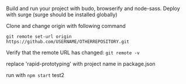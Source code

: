 Build and run your project with budo, browserify and node-sass.
Deploy with surge (surge should be installed globally)

Clone and change origin with following command
```
git remote set-url origin https://github.com/USERNAME/OTHERREPOSITORY.git
```

Verify that the remote URL has changed:
`git remote -v`

replace 'rapid-prototyping' with project name in package.json

run with
`npm start`
test2
